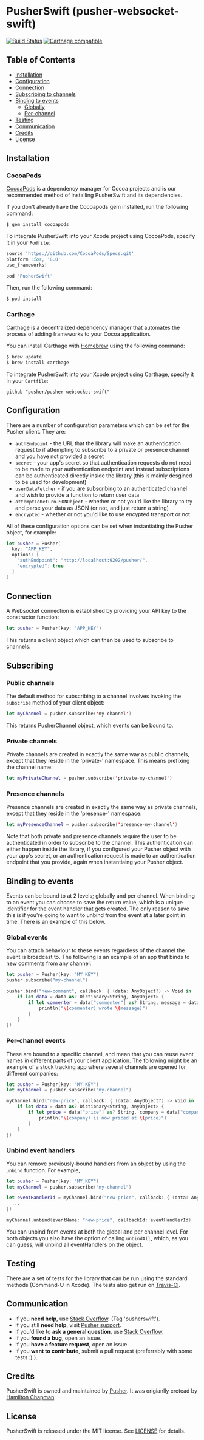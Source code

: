 # PusherSwift (pusher-websocket-swift)

[![Build Status](https://travis-ci.org/pusher-community/pusher-websocket-swift.svg?branch=master)](https://travis-ci.org/pusher-community/pusher-websocket-swift)
[![Carthage compatible](https://img.shields.io/badge/Carthage-compatible-4BC51D.svg?style=flat)](https://github.com/Carthage/Carthage)

## Table of Contents

* [Installation](#installation)
* [Configuration](#configuration)
* [Connection](#connection)
* [Subscribing to channels](#subscribing)
* [Binding to events](#binding-to-events)
  * [Globally](#global-events)
  * [Per-channel](#per-channel-events)
* [Testing](#testing)
* [Communication](#communication)
* [Credits](#credits)
* [License](#license)


## Installation

### CocoaPods

[CocoaPods](http://cocoapods.org) is a dependency manager for Cocoa projects and is our recommended method of installing PusherSwift and its dependencies.

If you don't already have the Cocoapods gem installed, run the following command:

```bash
$ gem install cocoapods
```

To integrate PusherSwift into your Xcode project using CocoaPods, specify it in your `Podfile`:

```ruby
source 'https://github.com/CocoaPods/Specs.git'
platform :ios, '8.0'
use_frameworks!

pod 'PusherSwift'
```

Then, run the following command:

```bash
$ pod install
```

### Carthage

[Carthage](https://github.com/Carthage/Carthage) is a decentralized dependency manager that automates the process of adding frameworks to your Cocoa application.

You can install Carthage with [Homebrew](http://brew.sh/) using the following command:

```bash
$ brew update
$ brew install carthage
```

To integrate PusherSwift into your Xcode project using Carthage, specify it in your `Cartfile`:

```ogdl
github "pusher/pusher-websocket-swift"
```


## Configuration

There are a number of configuration parameters which can be set for the Pusher client. They are:

- `authEndpoint` - the URL that the library will make an authentication request to if attempting to subscribe to a private or presence channel and you have not provided a secret
- `secret` - your app's secret so that authentication requests do not need to be made to your authentication endpoint and instead subscriptions can be authenticated directly inside the library (this is mainly desgined to be used for development)
- `userDataFetcher` - if you are subscribing to an authenticated channel and wish to provide a function to return user data
- `attemptToReturnJSONObject` - whether or not you'd like the library to try and parse your data as JSON (or not, and just return a string)
- `encrypted` - whether or not you'd like to use encypted transport or not

All of these configuration options can be set when instantiating the Pusher object, for example:

```swift
let pusher = Pusher(
  key: "APP_KEY",
  options: [
    "authEndpoint": "http://localhost:9292/pusher/",
    "encrypted": true
  ]
)
```

## Connection

A Websocket connection is established by providing your API key to the constructor function:

```swift
let pusher = Pusher(key: "APP_KEY")
```

This returns a client object which can then be used to subscribe to channels.


## Subscribing

### Public channels

The default method for subscribing to a channel involves invoking the `subscribe` method of your client object:


```swift
let myChannel = pusher.subscribe('my-channel')
```

This returns PusherChannel object, which events can be bound to.

### Private channels

Private channels are created in exactly the same way as public channels, except that they reside in the 'private-' namespace. This means prefixing the channel name:

```swift
let myPrivateChannel = pusher.subscribe('private-my-channel')
```

### Presence channels

Presence channels are created in exactly the same way as private channels, except that they reside in the 'presence-' namespace.

```swift
let myPresenceChannel = pusher.subscribe('presence-my-channel')
```

Note that both private and presence channels require the user to be authenticated in order to subscribe to the channel. This authentication can either happen inside the library, if you configured your Pusher object with your app's secret, or an authentication request is made to an authentication endpoint that you provide, again when instantiaing your Pusher object.

## Binding to events

Events can be bound to at 2 levels; globally and per channel. When binding to an event you can choose to save the return value, which is a unique identifier for the event handler that gets created. The only reason to save this is if you're going to want to unbind from the event at a later point in time. There is an example of this below.

### Global events

You can attach behaviour to these events regardless of the channel the event is broadcast to. The following is an example of an app that binds to new comments from any channel:

```swift
let pusher = Pusher(key: "MY_KEY")
pusher.subscribe("my-channel")

pusher.bind("new-comment", callback: { (data: AnyObject?) -> Void in
    if let data = data as? Dictionary<String, AnyObject> {
        if let commenter = data["commenter"] as? String, message = data["message"] as? String {
            println("\(commenter) wrote \(message)")
        }
    }
})
```

### Per-channel events

These are bound to a specific channel, and mean that you can reuse event names in different parts of your client application. The following might be an example of a stock tracking app where several channels are opened for different companies:

```swift
let pusher = Pusher(key: "MY_KEY")
let myChannel = pusher.subscribe("my-channel")

myChannel.bind("new-price", callback: { (data: AnyObject?) -> Void in
    if let data = data as? Dictionary<String, AnyObject> {
        if let price = data["price"] as? String, company = data["company"] as? String {
            println("\(company) is now priced at \(price)")
        }
    }
})
```

### Unbind event handlers

You can remove previously-bound handlers from an object by using the `unbind` function. For example,

```swift
let pusher = Pusher(key: "MY_KEY")
let myChannel = pusher.subscribe("my-channel")

let eventHandlerId = myChannel.bind("new-price", callback: { (data: AnyObject?) -> Void in
  ...
})

myChannel.unbind(eventName: "new-price", callbackId: eventHandlerId)
```
You can unbind from events at both the global and per channel level. For both objects you also have the option of calling `unbindAll`, which, as you can guess, will unbind all eventHandlers on the object.


## Testing

There are a set of tests for the library that can be run using the standard methods (Command-U in Xcode). The tests also get run on [Travis-CI](https://travis-ci.org/pusher/pusher-websocket-swift).


## Communication

- If you **need help**, use [Stack Overflow](http://stackoverflow.com/questions/tagged/pusherswift). (Tag 'pusherswift').
- If you still **need help**, visit [Pusher support](https://support.pusher.com).
- If you'd like to **ask a general question**, use [Stack Overflow](http://stackoverflow.com/questions/tagged/pusherswift).
- If you **found a bug**, open an issue.
- If you **have a feature request**, open an issue.
- If you **want to contribute**, submit a pull request (preferrably with some tests :) ).


## Credits

PusherSwift is owned and maintained by [Pusher](https://pusher.com). It was origianlly cretead by [Hamilton Chapman](https://github.com/hamchapman)

## License

PusherSwift is released under the MIT license. See [LICENSE](https://github.com/pusher/pusher-websocket-swift/blob/master/LICENSE) for details.

